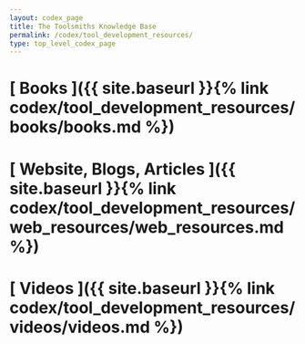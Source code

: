 ```yaml
---
layout: codex_page
title: The Toolsmiths Knowledge Base
permalink: /codex/tool_development_resources/
type: top_level_codex_page
---
```


# [ Books ]({{ site.baseurl }}{% link codex/tool_development_resources/books/books.md %})

# [ Website, Blogs, Articles ]({{ site.baseurl }}{% link codex/tool_development_resources/web_resources/web_resources.md %})

# [ Videos ]({{ site.baseurl }}{% link codex/tool_development_resources/videos/videos.md %})